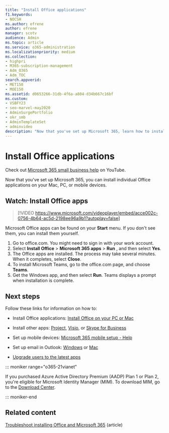 ```yaml
---
title: "Install Office applications"
f1.keywords:
- NOCSH
ms.author: efrene
author: efrene
manager: scotv
audience: Admin
ms.topic: article
ms.service: o365-administration
ms.localizationpriority: medium
ms.collection: 
- highpri
- M365-subscription-management 
- Adm_O365
- Adm_TOC
search.appverid:
- MET150
- MOE150
ms.assetid: d0653266-31db-4f6a-a804-d34b667c16bf
ms.custom:
- VSBFY23
- seo-marvel-may2020
- AdminSurgePortfolio
- okr_smb
- AdminTemplateSet
- adminvideo
description: "Now that you've set up Microsoft 365, learn how to install individual Office applications on your Mac, PC, or mobile devices."
---
```


# Install Office applications

Check out [Microsoft 365 small business help](https://go.microsoft.com/fwlink/?linkid=2197659) on YouTube.

Now that you've set up Microsoft 365, you can install individual Office applications on your Mac, PC, or mobile devices.
  
## Watch: Install Office apps

> [!VIDEO https://www.microsoft.com/videoplayer/embed/acce002c-0756-4b64-ac5d-2198ee96a9b1?autoplay=false]

Microsoft Office apps can be found on your  **Start** menu. If you don't see them, you can install them yourself.

1. Go to office.com. You might need to sign in with your work account.
2. Select  **Install Office**  >  **Microsoft 365 apps**  >  **Run** , and then select  **Yes**.
3. The Office apps are installed. The process may take several minutes. When it completes, select  **Close**.
4. To install Microsoft Teams, go to the office.com page, and choose  **Teams**.
5. Get the Windows app, and then select  **Run**. Teams displays a prompt when installation is complete.

## Next steps

Follow these links for information on how to:
  
- Install Office applications:  [Install Office on your PC or Mac](https://support.microsoft.com/office/4414eaaf-0478-48be-9c42-23adc4716658)

- Install other apps: [Project](https://support.microsoft.com/office/install-project-7059249b-d9fe-4d61-ab96-5c5bf435f281), [Visio](https://support.microsoft.com/office/install-visio-f98f21e3-aa02-4827-9167-ddab5b025710), or [Skype for Business](https://support.microsoft.com/office/install-skype-for-business-8a0d4da8-9d58-44f9-9759-5c8f340cb3fb)

- Set up mobile devices: [Microsoft 365 mobile setup - Help](https://support.microsoft.com/office/7dabb6cb-0046-40b6-81fe-767e0b1f014f)

- Set up email in Outlook: [Windows](https://support.microsoft.com/office/6e27792a-9267-4aa4-8bb6-c84ef146101b) or [Mac](https://support.microsoft.com/office/6e27792a-9267-4aa4-8bb6-c84ef146101b#PickTab=Outlook_for_Mac)
 
- [Upgrade users to the latest apps](upgrade-users-to-latest-office-client.md) 

::: moniker range="o365-21vianet"

If you purchased Azure Active Directory Premium (AADP) Plan 1 or Plan 2, you're eligible for Microsoft Identity Manager (MIM). To download MIM, go to the [Download Center](https://www.microsoft.com/zh-cn/download/details.aspx?id=58498).

::: moniker-end

## Related content
  
[Troubleshoot installing Office and Microsoft 365](https://support.microsoft.com/office/35ff2def-e0b2-4dac-9784-4cf212c1f6c2) (article)
